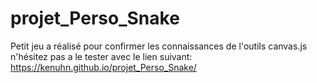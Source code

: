 # projet_Perso_Snake

Petit jeu a réalisé pour confirmer les connaissances de l'outils canvas.js n'hésitez pas a le tester avec le lien suivant:
https://kenuhn.github.io/projet_Perso_Snake/

